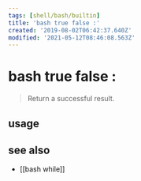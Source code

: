 ```yaml
---
tags: [shell/bash/builtin]
title: 'bash true false :'
created: '2019-08-02T06:42:37.640Z'
modified: '2021-05-12T08:46:08.563Z'
---
```


# bash true false :

> Return a successful result.

## usage

## see also
- [[bash while]]
